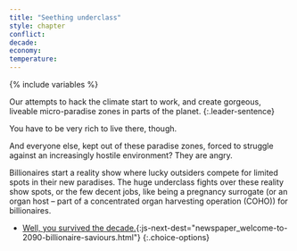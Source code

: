 ```yaml
---
title: "Seething underclass"
style: chapter
conflict: 
decade: 
economy: 
temperature: 
---
```


{% include variables %}

Our attempts to hack the climate start to work, and create gorgeous, liveable micro-paradise zones in parts of the planet.
{:.leader-sentence}

You have to be very rich to live there, though.

And everyone else, kept out of these paradise zones, forced to struggle against an increasingly hostile environment? They are angry.

Billionaires start a reality show where lucky outsiders compete for limited spots in their new paradises. The huge underclass fights over these reality show spots, or the few decent jobs, like being a pregnancy surrogate (or an organ host – part of a concentrated organ harvesting operation (COHO)) for billionaires.

- [Well, you survived the decade.](part-page_2090.html){:js-next-dest="newspaper_welcome-to-2090-billionaire-saviours.html"}
{:.choice-options}
